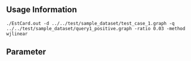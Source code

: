 
## Usage Information

```shell
./EstCard.out -d ../../test/sample_dataset/test_case_1.graph -q ../../test/sample_dataset/query1_positive.graph -ratio 0.03 -method wjlinear
```

## Parameter
